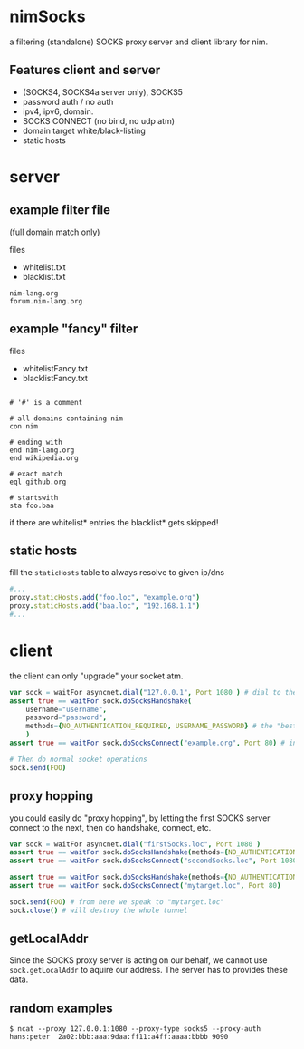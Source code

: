# nimSocks
a filtering (standalone) SOCKS proxy server and client library for nim.

## Features client and server
- (SOCKS4, SOCKS4a server only), SOCKS5 
- password auth / no auth
- ipv4, ipv6, domain.
- SOCKS CONNECT (no bind, no udp atm)
- domain target white/black-listing
- static hosts

# server
## example filter file 
(full domain match only)

files 
- whitelist.txt
- blacklist.txt

```
nim-lang.org
forum.nim-lang.org
```


## example "fancy" filter 

files 
- whitelistFancy.txt
- blacklistFancy.txt


```

# '#' is a comment

# all domains containing nim
con nim

# ending with
end nim-lang.org
end wikipedia.org

# exact match
eql github.org

# startswith
sta foo.baa
```

if there are whitelist* entries
the blacklist* gets skipped!


## static hosts
fill the `staticHosts` table to always resolve to given ip/dns

```nim
#...
proxy.staticHosts.add("foo.loc", "example.org")
proxy.staticHosts.add("baa.loc", "192.168.1.1")
#...
```

# client
the client can only "upgrade" your socket atm.

```nim
var sock = waitFor asyncnet.dial("127.0.0.1", Port 1080 ) # dial to the socks server 
assert true == waitFor sock.doSocksHandshake(
    username="username", 
    password="password", 
    methods={NO_AUTHENTICATION_REQUIRED, USERNAME_PASSWORD} # the "best" auth supported gets choosen by the server!
    ) 
assert true == waitFor sock.doSocksConnect("example.org", Port 80) # instruct the proxy to connect to target host (by tcp)

# Then do normal socket operations
sock.send(FOO)
```

## proxy hopping
you could easily do "proxy hopping", 
by letting the first SOCKS server connect to the next,
then do handshake, connect, etc.


```nim
var sock = waitFor asyncnet.dial("firstSocks.loc", Port 1080 )
assert true == waitFor sock.doSocksHandshake(methods={NO_AUTHENTICATION_REQUIRED})
assert true == waitFor sock.doSocksConnect("secondSocks.loc", Port 1080) 

assert true == waitFor sock.doSocksHandshake(methods={NO_AUTHENTICATION_REQUIRED})
assert true == waitFor sock.doSocksConnect("mytarget.loc", Port 80) 

sock.send(FOO) # from here we speak to "mytarget.loc"
sock.close() # will destroy the whole tunnel
```

## getLocalAddr 
Since the SOCKS proxy server is acting on our behalf, 
we cannot use `sock.getLocalAddr` to aquire our address.
The server has to provides these data.
 
## random examples
```
$ ncat --proxy 127.0.0.1:1080 --proxy-type socks5 --proxy-auth hans:peter  2a02:bbb:aaa:9daa:ff11:a4ff:aaaa:bbbb 9090
```